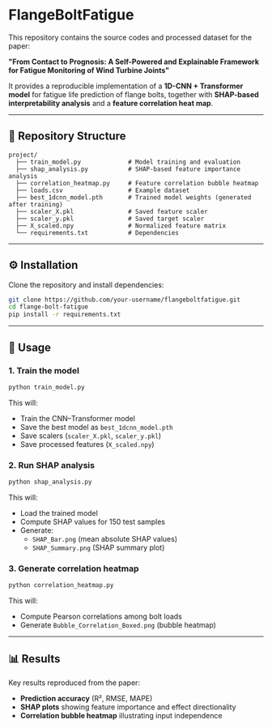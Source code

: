 # FlangeBoltFatigue

This repository contains the source codes and processed dataset for the paper:

**"From Contact to Prognosis: A Self-Powered and Explainable Framework for Fatigue Monitoring of Wind Turbine Joints"**

It provides a reproducible implementation of a **1D-CNN + Transformer model** for fatigue life prediction of flange bolts, together with **SHAP-based interpretability analysis** and a **feature correlation heat map**.

---

## 📂 Repository Structure

```
project/
  ├── train_model.py             # Model training and evaluation
  ├── shap_analysis.py           # SHAP-based feature importance analysis
  ├── correlation_heatmap.py     # Feature correlation bubble heatmap
  ├── loads.csv                  # Example dataset
  ├── best_1dcnn_model.pth       # Trained model weights (generated after training)
  ├── scaler_X.pkl               # Saved feature scaler
  ├── scaler_y.pkl               # Saved target scaler
  ├── X_scaled.npy               # Normalized feature matrix
  └── requirements.txt           # Dependencies
```

---

## ⚙️ Installation

Clone the repository and install dependencies:

```bash
git clone https://github.com/your-username/flangeboltfatigue.git
cd flange-bolt-fatigue
pip install -r requirements.txt
```

---

## 🚀 Usage

### 1. Train the model
```bash
python train_model.py
```
This will:
- Train the CNN–Transformer model
- Save the best model as `best_1dcnn_model.pth`
- Save scalers (`scaler_X.pkl`, `scaler_y.pkl`)
- Save processed features (`X_scaled.npy`)

### 2. Run SHAP analysis
```bash
python shap_analysis.py
```
This will:
- Load the trained model
- Compute SHAP values for 150 test samples
- Generate:
  - `SHAP_Bar.png` (mean absolute SHAP values)
  - `SHAP_Summary.png` (SHAP summary plot)

### 3. Generate correlation heatmap
```bash
python correlation_heatmap.py
```
This will:
- Compute Pearson correlations among bolt loads
- Generate `Bubble_Correlation_Boxed.png` (bubble heatmap)

---

## 📊 Results

Key results reproduced from the paper:
- **Prediction accuracy** (R², RMSE, MAPE)
- **SHAP plots** showing feature importance and effect directionality
- **Correlation bubble heatmap** illustrating input independence
